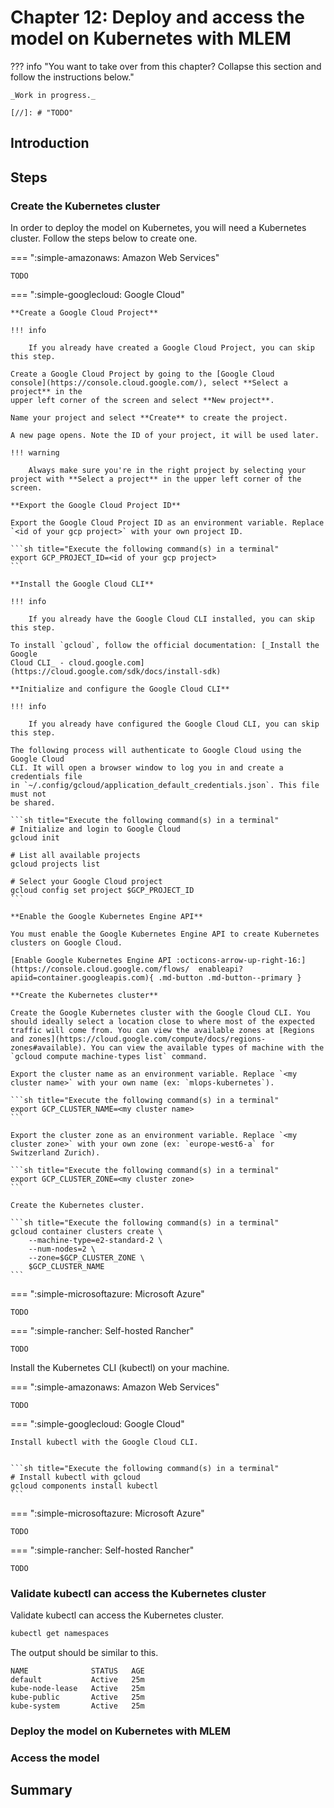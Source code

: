 # Chapter 12: Deploy and access the model on Kubernetes with MLEM

??? info "You want to take over from this chapter? Collapse this section and follow the instructions below."

    _Work in progress._

    [//]: # "TODO"

## Introduction

## Steps

### Create the Kubernetes cluster

In order to deploy the model on Kubernetes, you will need a Kubernetes cluster. Follow the steps below to create one.

=== ":simple-amazonaws: Amazon Web Services"

	TODO

=== ":simple-googlecloud: Google Cloud"

    **Create a Google Cloud Project**

    !!! info

        If you already have created a Google Cloud Project, you can skip this step.

    Create a Google Cloud Project by going to the [Google Cloud
    console](https://console.cloud.google.com/), select **Select a project** in the
    upper left corner of the screen and select **New project**.

    Name your project and select **Create** to create the project.

    A new page opens. Note the ID of your project, it will be used later.

    !!! warning

        Always make sure you're in the right project by selecting your project with **Select a project** in the upper left corner of the screen.

    **Export the Google Cloud Project ID**

    Export the Google Cloud Project ID as an environment variable. Replace `<id of your gcp project>` with your own project ID.

    ```sh title="Execute the following command(s) in a terminal"
    export GCP_PROJECT_ID=<id of your gcp project>
    ```

    **Install the Google Cloud CLI**

    !!! info

        If you already have the Google Cloud CLI installed, you can skip this step.

    To install `gcloud`, follow the official documentation: [_Install the Google
    Cloud CLI_ - cloud.google.com](https://cloud.google.com/sdk/docs/install-sdk)

    **Initialize and configure the Google Cloud CLI**

    !!! info

        If you already have configured the Google Cloud CLI, you can skip this step.

    The following process will authenticate to Google Cloud using the Google Cloud
    CLI. It will open a browser window to log you in and create a credentials file
    in `~/.config/gcloud/application_default_credentials.json`. This file must not
    be shared.

    ```sh title="Execute the following command(s) in a terminal"
    # Initialize and login to Google Cloud
    gcloud init

    # List all available projects
    gcloud projects list

    # Select your Google Cloud project
    gcloud config set project $GCP_PROJECT_ID
    ```

    **Enable the Google Kubernetes Engine API**

    You must enable the Google Kubernetes Engine API to create Kubernetes clusters on Google Cloud.

    [Enable Google Kubernetes Engine API :octicons-arrow-up-right-16:](https://console.cloud.google.com/flows/  enableapi?apiid=container.googleapis.com){ .md-button .md-button--primary }

    **Create the Kubernetes cluster**

    Create the Google Kubernetes cluster with the Google Cloud CLI. You should ideally select a location close to where most of the expected traffic will come from. You can view the available zones at [Regions and zones](https://cloud.google.com/compute/docs/regions-zones#available). You can view the available types of machine with the `gcloud compute machine-types list` command.

    Export the cluster name as an environment variable. Replace `<my cluster name>` with your own name (ex: `mlops-kubernetes`).

    ```sh title="Execute the following command(s) in a terminal"
    export GCP_CLUSTER_NAME=<my cluster name>
    ```

    Export the cluster zone as an environment variable. Replace `<my cluster zone>` with your own zone (ex: `europe-west6-a` for Switzerland Zurich).

    ```sh title="Execute the following command(s) in a terminal"
    export GCP_CLUSTER_ZONE=<my cluster zone>
    ```

    Create the Kubernetes cluster.

    ```sh title="Execute the following command(s) in a terminal"
    gcloud container clusters create \
    	--machine-type=e2-standard-2 \
    	--num-nodes=2 \
    	--zone=$GCP_CLUSTER_ZONE \
    	$GCP_CLUSTER_NAME
    ```

=== ":simple-microsoftazure: Microsoft Azure"

	TODO

=== ":simple-rancher: Self-hosted Rancher"

	TODO


Install the Kubernetes CLI (kubectl) on your machine.


=== ":simple-amazonaws: Amazon Web Services"

	TODO

=== ":simple-googlecloud: Google Cloud"

	Install kubectl with the Google Cloud CLI.


    ```sh title="Execute the following command(s) in a terminal"
    # Install kubectl with gcloud
    gcloud components install kubectl
    ```

=== ":simple-microsoftazure: Microsoft Azure"

	TODO

=== ":simple-rancher: Self-hosted Rancher"

	TODO


### Validate kubectl can access the Kubernetes cluster

Validate kubectl can access the Kubernetes cluster.

```sh title="Execute the following command(s) in a terminal"
kubectl get namespaces
```

The output should be similar to this.

```
NAME              STATUS   AGE
default           Active   25m
kube-node-lease   Active   25m
kube-public       Active   25m
kube-system       Active   25m
```

### Deploy the model on Kubernetes with MLEM

### Access the model

## Summary
